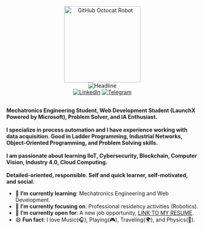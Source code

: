 <div>
    <div align=center>
        <img src="https://www.pngkey.com/png/full/192-1923360_github-octocat-robot.png" alt="GitHub Octocat Robot" height="200">
    </div>
    <div align=center>
        <img src="https://readme-typing-svg.herokuapp.com?color=%236FDA44&size=32&center=true&vCenter=true&width=600&height=50&lines=Hi+there,+I'm+Luis+%F0%9F%91%8B;Mechatronics+Engineering+Student;Web+Development+Student(LaunchX);Problem+Solver;IA+Enthusiast" alt="Headline" />
    </div>
    <div align=center>
        <a href="https://www.linkedin.com/in/luis-hern%C3%A1ndez-vicente/"><img src="https://img.shields.io/badge/Linkedin-0077b5?style=flat&logo=linkedin" alt="LinkedIn" /></a>
        <a href="https://t.me/Luishervic"><img src="https://img.shields.io/badge/Telegram-0088cc?style=flat&logo=telegram" alt="Telegram" /></a>
    </div>
    <div align=left>
        <br>
        <p>
            <strong>
                Mechatronics Engineering Student, Web Development Student (LaunchX Powered by Microsoft), Problem Solver, and IA Enthusiast.<br><br>
                I specialize in process automation and I have experience working with data acquisition. Good in Ladder Programming, Industrial Networks, Object-Oriented Programming, and Problem Solving skills.<br><br>
                I am passionate about learning IIoT, Cybersecurity, Blockchain, Computer Vision, Industry 4.0, Cloud Computing.<br><br>
                Detailed-oriented, responsible. Self and quick learner, self-motivated, and social.
            </strong>
        </p>
        <ul>
            <li>🌱 <b>I’m currently learning</b>: Mechatronics Engineering and Web Development.</li>
            <li>🎯 <b>I’m currently focusing on</b>: Professional residency activities (Robotics).</li>
            <li>🤔 <b>I’m currently open for</b>: A new job opportunity, <a href="https://drive.google.com/file/d/1YNZMTKIUt6isKuHhfF6gr_ljyCfOHhSv/view?usp=sharing">LINK TO MY RESUME</a>.</li>
            <li>😄 <b>Fun fact</b>: I love Music(🎧), Playing(🎮), Traveling(🌍), and Physics(🌌).</li>
        </ul>
</div>

